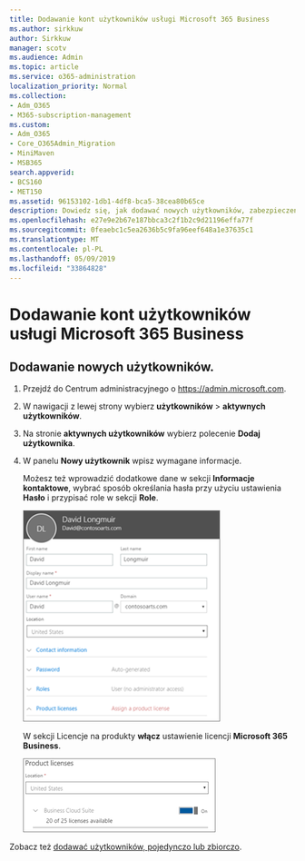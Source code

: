 ```yaml
---
title: Dodawanie kont użytkowników usługi Microsoft 365 Business
ms.author: sirkkuw
author: Sirkkuw
manager: scotv
ms.audience: Admin
ms.topic: article
ms.service: o365-administration
localization_priority: Normal
ms.collection:
- Adm_O365
- M365-subscription-management
ms.custom:
- Adm_O365
- Core_O365Admin_Migration
- MiniMaven
- MSB365
search.appverid:
- BCS160
- MET150
ms.assetid: 96153102-1db1-4df8-bca5-38cea80b65ce
description: Dowiedz się, jak dodawać nowych użytkowników, zabezpieczenia ich urządzeń i przypisać role w Microsoft 365 Business.
ms.openlocfilehash: e27e9e2b67e187bbca3c2f1b2c9d21196effa77f
ms.sourcegitcommit: 0feaebc1c5ea2636b5c9fa96eef648a1e37635c1
ms.translationtype: MT
ms.contentlocale: pl-PL
ms.lasthandoff: 05/09/2019
ms.locfileid: "33864828"
---
```

# <a name="add-additional-users-to-microsoft-365-business"></a>Dodawanie kont użytkowników usługi Microsoft 365 Business

## <a name="add-new-users"></a>Dodawanie nowych użytkowników.

1. Przejdź do Centrum administracyjnego o <a href="https://go.microsoft.com/fwlink/p/?linkid=837890" target="_blank">https://admin.microsoft.com</a>. 
2. W nawigacji z lewej strony wybierz **użytkowników** \> **aktywnych użytkowników**.
1. Na stronie **aktywnych użytkowników** wybierz polecenie **Dodaj użytkownika**.
 4. W panelu **Nowy użytkownik** wpisz wymagane informacje. 
  
    Możesz też wprowadzić dodatkowe dane w sekcji **Informacje kontaktowe**, wybrać sposób określania hasła przy użyciu ustawienia **Hasło** i przypisać role w sekcji **Role**.
      
    ![Enter user information in the New user card](media/f04d39ca-48be-4868-8330-8552a4754c8b.png)
      
    W sekcji Licencje na produkty **włącz** ustawienie licencji **Microsoft 365 Business**.
      
    ![Set the license setting to On position](media/7404f7f7-93bc-44a3-9ffb-4208b5b17402.png)
  
Zobacz też [dodawać użytkowników, pojedynczo lub zbiorczo](https://docs.microsoft.com/office365/admin/add-users/add-users).
  

